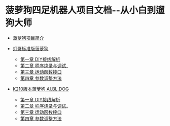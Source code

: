  # 菠萝狗四足机器人项目文档--从小白到遛狗大师

  * [菠萝狗项目简介](README.md)
  * [灯哥标准版菠萝狗](ch0/preface.md)
    
      * [第一章  DIY接线解析](ch0/RepSearchPractice.md)
      * [第二章 程序烧录与调试](ch0/RepTaskBasic.md)_
      * [第三章  运动函数接口](ch0/RepTaskAdvanced.md)
      * [第四章 参数调整方法](ch0/handbook.md)
      

  * [K210版本菠萝狗 AI.BL.DOG](ch0/preface.md)
    * [第一章  DIY接线解析](ch0/RepSearchPractice.md)
    * [第二章 程序烧录与调试](ch0/RepTaskBasic.md)_
    * [第三章  运动函数接口](ch0/RepTaskAdvanced.md)
    * [第四章 参数调整方法](ch0/handbook.md)